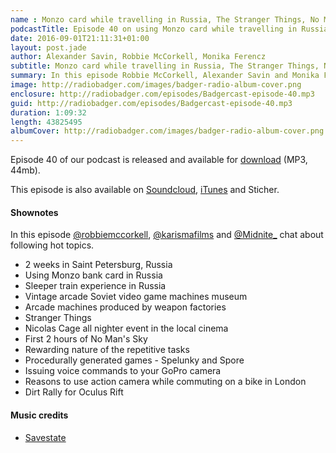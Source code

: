 ```yaml
---
name : Monzo card while travelling in Russia, The Stranger Things, No Man's Sky
podcastTitle: Episode 40 on using Monzo card while travelling in Russia
date: 2016-09-01T21:11:31+01:00
layout: post.jade
author: Alexander Savin, Robbie McCorkell, Monika Ferencz
subtitle: Monzo card while travelling in Russia, The Stranger Things, No Man's Sky, vintage soviet arcade machines, procedurally generated games, Dirt Rally for Oculus Rift. More details and links with shownotes can be found on our site http://www.radiobadger.com
summary: In this episode Robbie McCorkell, Alexander Savin and Monika Ferencz talk about Monzo card while travelling in Russia, The Stranger Things, No Man's Sky, vintage soviet arcade machines, procedurally generated games, Dirt Rally for Oculus Rift. More details and links with shownotes can be found on our site http://www.radiobadger.com This episode is once again recorded in a cozy shed next to the Old Street roundabout in London.
image: http://radiobadger.com/images/badger-radio-album-cover.png
enclosure: http://radiobadger.com/episodes/Badgercast-episode-40.mp3
guid: http://radiobadger.com/episodes/Badgercast-episode-40.mp3
duration: 1:09:32
length: 43825495
albumCover: http://radiobadger.com/images/badger-radio-album-cover.png
---
```


Episode 40 of our podcast is released and available for [download](http://radiobadger.com/episodes/Badgercast-episode-40.mp3) (MP3, 44mb).

This episode is also available on [Soundcloud](https://soundcloud.com/karismafilms/radio-badger-episode-40-using-monzo-card-in-russia), [iTunes](https://itunes.apple.com/gb/podcast/radio-badger-tech-podcast/id918884643?mt=2) and Sticher.

#### Shownotes

In this episode [@robbiemccorkell](https://twitter.com/robbiemccorkell), [@karismafilms](https://twitter.com/karismafilms) and [@Midnite_](https://twitter.com/Midnite_) chat about following hot topics.

* 2 weeks in Saint Petersburg, Russia
* Using Monzo bank card in Russia
* Sleeper train experience in Russia
* Vintage arcade Soviet video game machines museum
* Arcade machines produced by weapon factories
* Stranger Things
* Nicolas Cage all nighter event in the local cinema
* First 2 hours of No Man's Sky
* Rewarding nature of the repetitive tasks
* Procedurally generated games - Spelunky and Spore
* Issuing voice commands to your GoPro camera
* Reasons to use action camera while commuting on a bike in London
* Dirt Rally for Oculus Rift

#### Music credits

* [Savestate](https://soundcloud.com/savestate/battleofthebitsorg-summer-chip-vi-kats-bargain-shoppe-atari-2600)
